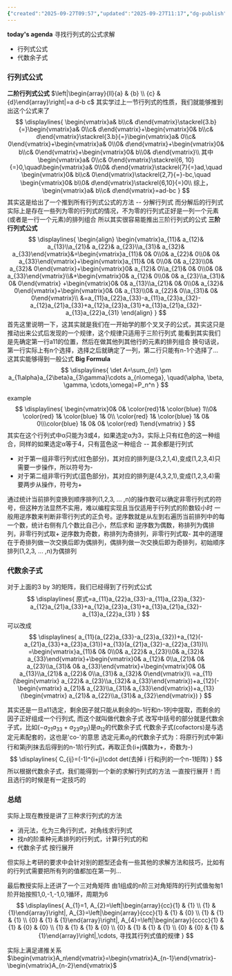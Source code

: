 ```yaml
---
{"created":"2025-09-27T09:57","updated":"2025-09-27T11:17","dg-publish":true,"permalink":"/math/Linear Algebra/Lecture 19 行列式公式，代数余子式/","dgPassFrontmatter":true,"noteIcon":""}
---
```


**today's agenda**
寻找行列式的公式求解
- 行列式公式
- 代数余子式

### 行列式公式
**二阶行列式公式**
$\left|\begin{array}{ll}{a} & {b} \\ {c} & {d}\end{array}\right|=a d-b c$
其实学过上一节行列式的性质，我们就能够推到出这个公式来了
$$
\displaylines{
\begin{vmatrix}a& b\\c& d\end{vmatrix}\stackrel{3.b}{=}\begin{vmatrix}a& 0\\c& d\end{vmatrix}+\begin{vmatrix}0& b\\c& d\end{vmatrix}\stackrel{3.b}{=}\begin{vmatrix}a& 0\\c& 0\end{vmatrix}+\begin{vmatrix}a& 0\\0& d\end{vmatrix}+\begin{vmatrix}0& b\\c& 0\end{vmatrix}+\begin{vmatrix}0& b\\0& d\end{vmatrix}\\
其中\begin{vmatrix}a& 0\\c& 0\end{vmatrix}\stackrel{6, 10}{=}0,\quad\begin{vmatrix}a& 0\\0& d\end{vmatrix}\stackrel{7}{=}ad,\quad \begin{vmatrix}0& b\\c& 0\end{vmatrix}\stackrel{2,7}{=}-bc,\quad \begin{vmatrix}0& b\\0& d\end{vmatrix}\stackrel{6,10}{=}0\\
综上，\begin{vmatrix}a& b\\c& d\end{vmatrix}=ad-bc
}
$$
其实这是给出了一个推到所有行列式公式的方法 -- 分解行列式
而分解后的行列式实际上是存在一些列为零的行列式的情况，不为零的行列式正好是一列一个元素(或者是一行一个元素)的排列组合
所以其实很容易能推出三阶行列式的公式
**三阶行列式公式**
$$
\displaylines{
\begin{align}
\begin{vmatrix}a_{11}& a_{12}& a_{13}\\a_{21}& a_{22}& a_{23}\\a_{31}& a_{32}& a_{33}\end{vmatrix}&=\begin{vmatrix}a_{11}& 0& 0\\0& a_{22}& 0\\0& 0& a_{33}\end{vmatrix}+\begin{vmatrix}a_{11}& 0& 0\\0& 0& a_{23}\\0& a_{32}& 0\end{vmatrix}+\begin{vmatrix}0& a_{12}& 0\\a_{21}& 0& 0\\0& 0& a_{33}\end{vmatrix}\\&+\begin{vmatrix}0& a_{12}& 0\\0& 0& a_{23}\\a_{31}& 0& 0\end{vmatrix}
+\begin{vmatrix}0& 0& a_{13}\\a_{21}& 0& 0\\0& a_{32}& 0\end{vmatrix}+\begin{vmatrix}0& 0& a_{13}\\0& a_{22}& 0\\a_{31}& 0& 0\end{vmatrix}\\
&=a_{11}a_{22}a_{33}-a_{11}a_{23}a_{32}-a_{12}a_{21}a_{33}+a_{12}a_{23}a_{31}+a_{13}a_{21}a_{32}-a_{13}a_{22}a_{31}
\end{align}
}
$$
首先这里说明一下，这其实就是我们在一开始学的那个叉叉子的公式，其实这只是推动出来公式后发现的一个规律，这个规律只适用于三阶行列式
能看到其实我们是先确定第一行a11的位置，然后在做其他列其他行的元素的排列组合
换句话说，第一行实际上有n个选择，选择之后就确定了一列，第二行只能有n-1个选择了... 这其实能够得到一般公式
**Big Formula**
$$
\displaylines{
\det A=\sum_{n!} \pm a_{1\alpha}a_{2\beta}a_{3\gamma}\cdots a_{n\omega}, \quad(\alpha, \beta, \gamma, \cdots,\omega)=P_n^n
}
$$

example
$$
\displaylines{
\begin{vmatrix}0& 0& \color{red}1& \color{blue} 1\\0& \color{red} 1& \color{blue} 1& 0\\ \color{red} 1& \color{blue} 1& 0& 0\\\color{blue} 1& 0& 0&  \color{red} 1\end{vmatrix}
}
$$
其实在这个行列式中α只能为3或4，如果选定α为3，实际上只有红色的这一种组合，同样的如果选定α等于4，只有蓝色这一种组合 -- 其余都是行列式
- 对于第一组非零行列式(红色部分)，其对应的排列是(3,2,1,4),变成(1,2,3,4)只需要一步操作，所以符号为-
- 对于第二组非零行列式(蓝色部分)，其对应的排列是(4,3,2,1),变成(1,2,3,4)需要两步从操作，符号为+

通过统计当前排列变换到顺序排列(1,2,3, ... ,n)的操作数可以确定非零行列式的符号，但这种方法显然不实用，难以编程实现且当仅适用于行列式的阶数较小时
一般用逆序数来判断非零行列式的正负号。逆序数就是从左到右遍历当前排列中的每一个数，统计右侧有几个数比自己小，然后求和
逆序数为偶数，称排列为偶排列，非零行列式取+
逆序数为奇数，称排列为奇排列，非零行列式取-
其中的道理在于奇排列做一次交换后即为偶排列，偶排列做一次交换后即为奇排列，初始顺序排列(1,2,3, ... ,n)为偶排列

### 代数余子式
对于上面的3 by 3的矩阵，我们已经得到了行列式公式
$$
\displaylines{
原式=a_{11}a_{22}a_{33}-a_{11}a_{23}a_{32}-a_{12}a_{21}a_{33}+a_{12}a_{23}a_{31}+a_{13}a_{21}a_{32}-a_{13}a_{22}a_{31}
}
$$
可以改成
$$
\displaylines{
a_{11}(a_{22}a_{33}-a_{23}a_{32})+a_{12}(-a_{21}a_{33}+a_{23}a_{31})+a_{13}(a_{21}a_{32}-a_{22}a_{31})\\
=\begin{vmatrix}a_{11}& 0& 0\\0& a_{22}& a_{23}\\0& a_{32}& a_{33}\end{vmatrix}+\begin{vmatrix}0& a_{12}& 0\\a_{21}& 0& a_{23}\\a_{31}& 0& a_{33}\end{vmatrix}+\begin{vmatrix}0& 0& a_{13}\\a_{21}& a_{22}& 0\\a_{31}& a_{32}& 0\end{vmatrix}\\
=a_{11}(\begin{vmatrix} a_{22}& a_{23}\\a_{32}& a_{33}\end{vmatrix})+a_{12}(-\begin{vmatrix} a_{21}& a_{23}\\a_{31}& a_{33}\end{vmatrix})+a_{13}(\begin{vmatrix} a_{21}& a_{22}\\a_{31}& a_{32}\end{vmatrix})
}
$$

其实还是一旦a11选定，剩余因子就只能从剩余的n-1行和n-1列中提取，而剩余的因子正好组成一个行列式, 而这个就叫做代数余子式
改写中括号的部分就是代数余子式，比如$(-a_{21}a_{33}+a_{23}a_{31})$是$a_{12}$的代数余子式
代数余子式(cofactors)是与选定元素配套的，这也是'co-'的意思
选定元素$a_{ij}$的代数余子式为：将原行列式中第i行和第j列抹去后得到的n-1阶行列式，再取正负(i+j偶数为+，奇数为-)
$$
\displaylines{
C_{ij}=(-1)^{i+j}\cdot det(去掉 i 行和j列的一个n-1矩阵)
}
$$
所以根据代数余子式，我们能得到一个新的求解行列式的方法
一直按行展开！而且选行的时候是有一定技巧的

### 总结
实际上现在教授是讲了三种求行列式的方法
- 消元法，化为三角行列式，对角线求行列式
- 找n的阶乘种元素排列的行列式，计算行列式的和
- 代数余子式 按行展开

但实际上考研的要求中会针对别的题型还会有一些其他的求解方法和技巧，比如有的行列式需要把所有列的值都加在第一列...

最后教授实际上还讲了一个三对角矩阵 由1组成的n阶三对角矩阵的行列式值匆匆1阶开始按照1,0,-1,-1,0,1循环，周期为6
$$
\displaylines{
A_{1}=1, A_{2}=\left|\begin{array}{cc}{1} & {1} \\ {1} & {1}\end{array}\right|, A_{3}=\left|\begin{array}{ccc}{1} & {1} & {0} \\ {1} & {1} & {1} \\ {0} & {1} & {1}\end{array}\right|, A_{4}=\left|\begin{array}{cccc}{1} & {1} & {0} & {0} \\ {1} & {1} & {1} & {0} \\ {0} & {1} & {1} & {1} \\ {0} & {0} & {1} & {1}\end{array}\right|,\cdots, 寻找其行列式值的规律
}
$$

实际上满足递推关系 $\begin{vmatrix}A_n\end{vmatrix}=\begin{vmatrix}A_{n-1}\end{vmatrix}-\begin{vmatrix}A_{n-2}\end{vmatrix}$

